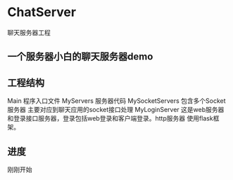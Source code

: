 # ChatServer
聊天服务器工程

## 一个服务器小白的聊天服务器demo

## 工程结构
  Main 程序入口文件
  MyServers 服务器代码
    MySocketServers 包含多个Socket服务器 主要对应到聊天应用的socket接口处理
    MyLoginServer   这是web服务器和登录接口服务器，登录包括web登录和客户端登录。http服务器 使用flask框架。


## 进度
  刚刚开始
